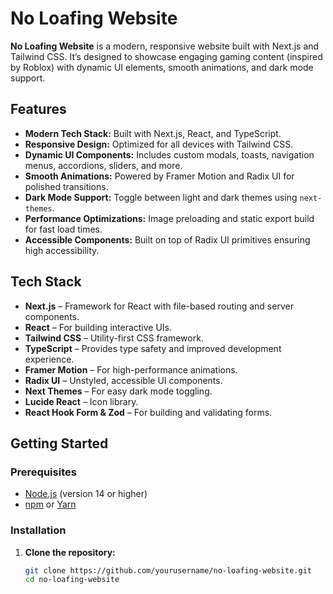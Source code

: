 # No Loafing Website

**No Loafing Website** is a modern, responsive website built with Next.js and Tailwind CSS. It’s designed to showcase engaging gaming content (inspired by Roblox) with dynamic UI elements, smooth animations, and dark mode support.

## Features

- **Modern Tech Stack:** Built with Next.js, React, and TypeScript.
- **Responsive Design:** Optimized for all devices with Tailwind CSS.
- **Dynamic UI Components:** Includes custom modals, toasts, navigation menus, accordions, sliders, and more.
- **Smooth Animations:** Powered by Framer Motion and Radix UI for polished transitions.
- **Dark Mode Support:** Toggle between light and dark themes using `next-themes`.
- **Performance Optimizations:** Image preloading and static export build for fast load times.
- **Accessible Components:** Built on top of Radix UI primitives ensuring high accessibility.

## Tech Stack

- **Next.js** – Framework for React with file-based routing and server components.
- **React** – For building interactive UIs.
- **Tailwind CSS** – Utility-first CSS framework.
- **TypeScript** – Provides type safety and improved development experience.
- **Framer Motion** – For high-performance animations.
- **Radix UI** – Unstyled, accessible UI components.
- **Next Themes** – For easy dark mode toggling.
- **Lucide React** – Icon library.
- **React Hook Form & Zod** – For building and validating forms.

## Getting Started

### Prerequisites

- [Node.js](https://nodejs.org/) (version 14 or higher)
- [npm](https://www.npmjs.com/) or [Yarn](https://yarnpkg.com/)

### Installation

1. **Clone the repository:**

   ```bash
   git clone https://github.com/yourusername/no-loafing-website.git
   cd no-loafing-website

